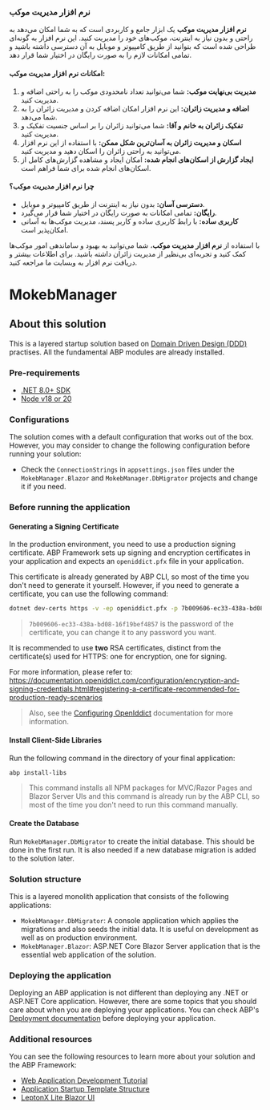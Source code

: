 ### نرم افزار مدیریت موکب

**نرم افزار مدیریت موکب** یک ابزار جامع و کاربردی است که به شما امکان می‌دهد به راحتی و بدون نیاز به اینترنت، موکب‌های خود را مدیریت کنید. این نرم افزار به گونه‌ای طراحی شده است که بتوانید از طریق کامپیوتر و موبایل به آن دسترسی داشته باشید و تمامی امکانات لازم را به صورت رایگان در اختیار شما قرار دهد. 

#### امکانات نرم افزار مدیریت موکب:
1. **مدیریت بی‌نهایت موکب:** شما می‌توانید تعداد نامحدودی موکب را به راحتی اضافه و مدیریت کنید.
2. **اضافه و مدیریت زائران:** این نرم افزار امکان اضافه کردن و مدیریت زائران را به شما می‌دهد.
3. **تفکیک زائران به خانم و آقا:** شما می‌توانید زائران را بر اساس جنسیت تفکیک و مدیریت کنید.
4. **اسکان و مدیریت زائران به آسان‌ترین شکل ممکن:** با استفاده از این نرم افزار می‌توانید به راحتی زائران را اسکان دهید و مدیریت کنید.
5. **ایجاد گزارش از اسکان‌های انجام شده:** امکان ایجاد و مشاهده گزارش‌های کامل از اسکان‌های انجام شده برای شما فراهم است.

#### چرا نرم افزار مدیریت موکب؟
- **دسترسی آسان:** بدون نیاز به اینترنت از طریق کامپیوتر و موبایل.
- **رایگان:** تمامی امکانات به صورت رایگان در اختیار شما قرار می‌گیرد.
- **کاربری ساده:** با رابط کاربری ساده و کاربر پسند، مدیریت موکب‌ها به آسانی امکان‌پذیر است.

با استفاده از **نرم افزار مدیریت موکب**، شما می‌توانید به بهبود و ساماندهی امور موکب‌ها کمک کنید و تجربه‌ای بی‌نظیر از مدیریت زائران داشته باشید. برای اطلاعات بیشتر و دریافت نرم افزار به وبسایت ما مراجعه کنید.


# MokebManager

## About this solution

This is a layered startup solution based on [Domain Driven Design (DDD)](https://docs.abp.io/en/abp/latest/Domain-Driven-Design) practises. All the fundamental ABP modules are already installed. 

### Pre-requirements

* [.NET 8.0+ SDK](https://dotnet.microsoft.com/download/dotnet)
* [Node v18 or 20](https://nodejs.org/en)

### Configurations

The solution comes with a default configuration that works out of the box. However, you may consider to change the following configuration before running your solution:

* Check the `ConnectionStrings` in `appsettings.json` files under the `MokebManager.Blazor` and `MokebManager.DbMigrator` projects and change it if you need.

### Before running the application

#### Generating a Signing Certificate

In the production environment, you need to use a production signing certificate. ABP Framework sets up signing and encryption certificates in your application and expects an `openiddict.pfx` file in your application.

This certificate is already generated by ABP CLI, so most of the time you don't need to generate it yourself. However, if you need to generate a certificate, you can use the following command:

```bash
dotnet dev-certs https -v -ep openiddict.pfx -p 7b009606-ec33-438a-bd08-16f19bef4857
```

> `7b009606-ec33-438a-bd08-16f19bef4857` is the password of the certificate, you can change it to any password you want.

It is recommended to use **two** RSA certificates, distinct from the certificate(s) used for HTTPS: one for encryption, one for signing.

For more information, please refer to: https://documentation.openiddict.com/configuration/encryption-and-signing-credentials.html#registering-a-certificate-recommended-for-production-ready-scenarios

> Also, see the [Configuring OpenIddict](https://docs.abp.io/en/abp/latest/Deployment/Configuring-OpenIddict#production-environment) documentation for more information.

#### Install Client-Side Libraries

Run the following command in the directory of your final application:

```bash
abp install-libs
```

> This command installs all NPM packages for MVC/Razor Pages and Blazor Server UIs and this command is already run by the ABP CLI, so most of the time you don't need to run this command manually.

#### Create the Database

Run `MokebManager.DbMigrator` to create the initial database. This should be done in the first run. It is also needed if a new database migration is added to the solution later.

### Solution structure

This is a layered monolith application that consists of the following applications:

* `MokebManager.DbMigrator`: A console application which applies the migrations and also seeds the initial data. It is useful on development as well as on production environment.
* `MokebManager.Blazor`: ASP.NET Core Blazor Server application that is the essential web application of the solution.

### Deploying the application

Deploying an ABP application is not different than deploying any .NET or ASP.NET Core application. However, there are some topics that you should care about when you are deploying your applications. You can check ABP's [Deployment documentation](https://docs.abp.io/en/abp/latest/Deployment/Index) before deploying your application.

### Additional resources

You can see the following resources to learn more about your solution and the ABP Framework:

* [Web Application Development Tutorial](https://docs.abp.io/en/abp/latest/Tutorials/Part-1)
* [Application Startup Template Structure](https://docs.abp.io/en/abp/latest/Startup-Templates/Application)
* [LeptonX Lite Blazor UI](https://docs.abp.io/en/abp/latest/Themes/LeptonXLite/Blazor?UI=BlazorServer)
